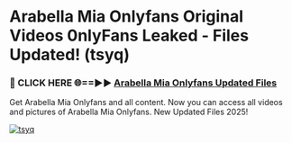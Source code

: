# Arabella Mia Onlyfans Original Videos 0nlyFans Leaked - Files Updated! (tsyq)

<h3>🔴 CLICK HERE 🌐==►► <a href="https://tinyurl.com/ms9xzufz" rel="nofollow">Arabella Mia Onlyfans Updated Files</a></h3>

Get Arabella Mia Onlyfans and all content. Now you can access all videos and pictures of Arabella Mia Onlyfans. New Updated Files 2025!

[![tsyq](https://i.imgur.com/PQ7UWWw.gif)](https://tinyurl.com/ms9xzufz)
